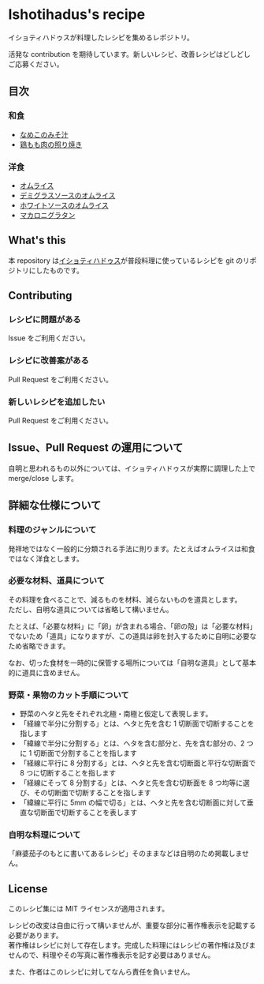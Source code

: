 # Ishotihadus's recipe

イショティハドゥスが料理したレシピを集めるレポジトリ。

活発な contribution を期待しています。新しいレシピ、改善レシピはどしどしご応募ください。

## 目次

### 和食

- [なめこのみそ汁](https://github.com/Ishotihadus/recipe/blob/main/%E5%92%8C%E9%A3%9F/%E3%81%AA%E3%82%81%E3%81%93%E3%81%AE%E3%81%BF%E3%81%9D%E6%B1%81.md)
- [鶏もも肉の照り焼き](https://github.com/Ishotihadus/recipe/blob/main/%E5%92%8C%E9%A3%9F/%E9%B6%8F%E3%82%82%E3%82%82%E8%82%89%E3%81%AE%E7%85%A7%E3%82%8A%E7%84%BC%E3%81%8D.md)

### 洋食

- [オムライス](https://github.com/Ishotihadus/recipe/blob/main/%E6%B4%8B%E9%A3%9F/%E3%82%AA%E3%83%A0%E3%83%A9%E3%82%A4%E3%82%B9.md)
- [デミグラスソースのオムライス](https://github.com/Ishotihadus/recipe/blob/main/%E6%B4%8B%E9%A3%9F/%E3%82%AA%E3%83%A0%E3%83%A9%E3%82%A4%E3%82%B9%EF%BC%88%E3%83%87%E3%83%9F%E3%82%B0%E3%83%A9%E3%82%B9%E3%82%BD%E3%83%BC%E3%82%B9%EF%BC%89.md)
- [ホワイトソースのオムライス](https://github.com/Ishotihadus/recipe/blob/main/%E6%B4%8B%E9%A3%9F/%E3%82%AA%E3%83%A0%E3%83%A9%E3%82%A4%E3%82%B9%EF%BC%88%E3%83%9B%E3%83%AF%E3%82%A4%E3%83%88%E3%82%BD%E3%83%BC%E3%82%B9%EF%BC%89.md)
- [マカロニグラタン](https://github.com/Ishotihadus/recipe/blob/main/%E6%B4%8B%E9%A3%9F/%E3%83%9E%E3%82%AB%E3%83%AD%E3%83%8B%E3%82%B0%E3%83%A9%E3%82%BF%E3%83%B3.md)

## What's this

本 repository は[イショティハドゥス](https://twitter.com/Ishotihadus)が普段料理に使っているレシピを git のリポジトリにしたものです。

## Contributing

### レシピに問題がある

Issue をご利用ください。

### レシピに改善案がある

Pull Request をご利用ください。

### 新しいレシピを追加したい

Pull Request をご利用ください。

## Issue、Pull Request の運用について

自明と思われるもの以外については、イショティハドゥスが実際に調理した上で merge/close します。

## 詳細な仕様について

### 料理のジャンルについて

発祥地ではなく一般的に分類される手法に則ります。たとえばオムライスは和食ではなく洋食とします。

### 必要な材料、道具について

その料理を食べることで、減るものを材料、減らないものを道具とします。  
ただし、自明な道具については省略して構いません。

たとえば、「必要な材料」に「卵」が含まれる場合、「卵の殻」は「必要な材料」でないため「道具」になりますが、この道具は卵を封入するために自明に必要なため省略できます。

なお、切った食材を一時的に保管する場所については「自明な道具」として基本的に道具に含めません。

### 野菜・果物のカット手順について

- 野菜のヘタと先をそれぞれ北極・南極と仮定して表現します。
- 「経線で半分に分割する」とは、ヘタと先を含む 1 切断面で切断することを指します
- 「緯線で半分に分割する」とは、ヘタを含む部分と、先を含む部分の、2 つに 1 切断面で分割することを指します
- 「経線に平行に 8 分割する」とは、ヘタと先を含む切断面と平行な切断面で 8 つに切断することを指します
- 「経線にそって 8 分割する」とは、ヘタと先を含む切断面を 8 つ均等に選び、その切断面で切断することを指します
- 「緯線に平行に 5mm の幅で切る」とは、ヘタと先を含む切断面に対して垂直な切断面で切断することを表します

### 自明な料理について

「麻婆茄子のもとに書いてあるレシピ」そのままなどは自明のため掲載しません。

## License

このレシピ集には MIT ライセンスが適用されます。

レシピの改変は自由に行って構いませんが、重要な部分に著作権表示を記載する必要があります。  
著作権はレシピに対して存在します。完成した料理にはレシピの著作権は及びませんので、料理やその写真に著作権表示を記す必要はありません。

また、作者はこのレシピに対してなんら責任を負いません。
